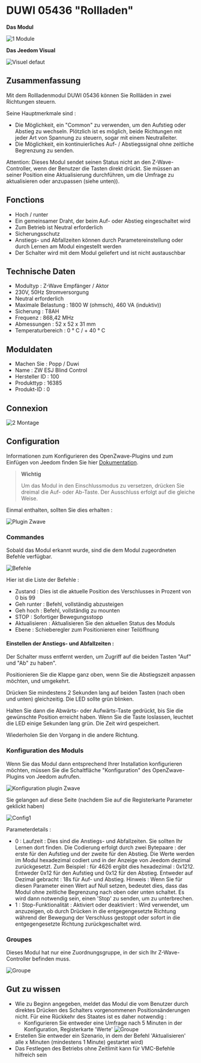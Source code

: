 # DUWI 05436 "Rollladen"

 **Das Modul**

![1 Module](images/duwi.05436/1-Module.PNG)

**Das Jeedom Visual**

![Visuel defaut](images/duwi.05436/Visuel_defaut.PNG)

## Zusammenfassung 

Mit dem Rollladenmodul DUWI 05436 können Sie Rollläden in zwei Richtungen steuern.

Seine Hauptmerkmale sind :

-   Die Möglichkeit, ein "Common" zu verwenden, um den Aufstieg oder Abstieg zu wechseln. Plötzlich ist es möglich, beide Richtungen mit jeder Art von Spannung zu steuern, sogar mit einem Neutralleiter.
-   Die Möglichkeit, ein kontinuierliches Auf- / Abstiegssignal ohne zeitliche Begrenzung zu senden.

Attention: Dieses Modul sendet seinen Status nicht an den Z-Wave-Controller, wenn der Benutzer die Tasten direkt drückt. Sie müssen an seiner Position eine Aktualisierung durchführen, um die Umfrage zu aktualisieren oder anzupassen (siehe unten)).

## Fonctions

-   Hoch / runter
-   Ein gemeinsamer Draht, der beim Auf- oder Abstieg eingeschaltet wird
-   Zum Betrieb ist Neutral erforderlich
-   Sicherungsschutz
-   Anstiegs- und Abfallzeiten können durch Parametereinstellung oder durch Lernen am Modul eingestellt werden
-   Der Schalter wird mit dem Modul geliefert und ist nicht austauschbar

## Technische Daten

-   Modultyp : Z-Wave Empfänger / Aktor
-   230V, 50Hz Stromversorgung
-   Neutral erforderlich
-   Maximale Belastung : 1800 W (ohmsch), 460 VA (induktiv))
-   Sicherung : T8AH
-   Frequenz : 868,42 MHz
-   Abmessungen : 52 x 52 x 31 mm
-   Temperaturbereich : 0 ° C / + 40 ° C

## Moduldaten

-   Machen Sie : Popp / Duwi
-   Name : ZW ESJ Blind Control
-   Hersteller ID : 100
-   Produkttyp : 16385
-   Produkt-ID : 0

## Connexion

![2 Montage](images/duwi.05436/2-Montage.PNG)

## Configuration

Informationen zum Konfigurieren des OpenZwave-Plugins und zum Einfügen von Jeedom finden Sie hier [Dokumentation](https://doc.jeedom.com/de_DE/plugins/automation%20protocol/openzwave/).

> **Wichtig**
>
> Um das Modul in den Einschlussmodus zu versetzen, drücken Sie dreimal die Auf- oder Ab-Taste. Der Ausschluss erfolgt auf die gleiche Weise.

Einmal enthalten, sollten Sie dies erhalten :

![Plugin Zwave](images/duwi.05436/3-Inclusion.PNG)

### Commandes

Sobald das Modul erkannt wurde, sind die dem Modul zugeordneten Befehle verfügbar.

![Befehle](images/duwi.05436/4-Commandes.PNG)

Hier ist die Liste der Befehle :

-   Zustand : Dies ist die aktuelle Position des Verschlusses in Prozent von 0 bis 99
-   Geh runter : Befehl, vollständig abzusteigen
-   Geh hoch : Befehl, vollständig zu mounten
-   STOP : Sofortiger Bewegungsstopp
-   Aktualisieren : Aktualisieren Sie den aktuellen Status des Moduls
-   Ebene : Schieberegler zum Positionieren einer Teilöffnung

#### Einstellen der Anstiegs- und Abfallzeiten :

Der Schalter muss entfernt werden, um Zugriff auf die beiden Tasten "Auf" und "Ab" zu haben".

Positionieren Sie die Klappe ganz oben, wenn Sie die Abstiegszeit anpassen möchten, und umgekehrt.

Drücken Sie mindestens 2 Sekunden lang auf beiden Tasten (nach oben und unten) gleichzeitig. Die LED sollte grün blinken.

Halten Sie dann die Abwärts- oder Aufwärts-Taste gedrückt, bis Sie die gewünschte Position erreicht haben. Wenn Sie die Taste loslassen, leuchtet die LED einige Sekunden lang grün. Die Zeit wird gespeichert.

Wiederholen Sie den Vorgang in die andere Richtung.

### Konfiguration des Moduls

Wenn Sie das Modul dann entsprechend Ihrer Installation konfigurieren möchten, müssen Sie die Schaltfläche "Konfiguration" des OpenZwave-Plugins von Jeedom aufrufen.

![Konfiguration plugin Zwave](images/plugin/bouton_configuration.jpg)

Sie gelangen auf diese Seite (nachdem Sie auf die Registerkarte Parameter geklickt haben)

![Config1](images/duwi.05436/5-Paramètres.PNG)

Parameterdetails :

-   0 : Laufzeit :
Dies sind die Anstiegs- und Abfallzeiten. Sie sollten Ihr Lernen dort finden.
Die Codierung erfolgt durch zwei Bytepaare : der erste für den Aufstieg und der zweite für den Abstieg.
Die Werte werden im Modul hexadezimal codiert und in der Anzeige von Jeedom dezimal zurückgesetzt.
Zum Beispiel : für 4626 ergibt dies hexadezimal : 0x1212. Entweder 0x12 für den Aufstieg und 0x12 für den Abstieg. Entweder auf Dezimal gebracht : 18s für Auf- und Abstieg.
Hinweis : Wenn Sie für diesen Parameter einen Wert auf Null setzen, bedeutet dies, dass das Modul ohne zeitliche Begrenzung nach oben oder unten schaltet. Es wird dann notwendig sein, einen 'Stop' zu senden, um zu unterbrechen.
-   1 : Stop-Funktionalität : Aktiviert oder deaktiviert :
Wird verwendet, um anzuzeigen, ob durch Drücken in die entgegengesetzte Richtung während der Bewegung der Verschluss gestoppt oder sofort in die entgegengesetzte Richtung zurückgeschaltet wird.

### Groupes

Dieses Modul hat nur eine Zuordnungsgruppe, in der sich Ihr Z-Wave-Controller befinden muss.

![Groupe](images/duwi.05436/6-Groupes.PNG)

## Gut zu wissen

-   Wie zu Beginn angegeben, meldet das Modul die vom Benutzer durch direktes Drücken des Schalters vorgenommenen Positionsänderungen nicht. Für eine Rückkehr des Staates ist es daher notwendig :
    - Konfigurieren Sie entweder eine Umfrage nach 5 Minuten in der Konfiguration, Registerkarte 'Werte'
![Groupe](images/duwi.05436/7-Poll.PNG)
  - Erstellen Sie entweder ein Szenario, in dem der Befehl 'Aktualisieren' alle x Minuten (mindestens 1 Minute) gestartet wird)
-   Das Festlegen des Betriebs ohne Zeitlimit kann für VMC-Befehle hilfreich sein
